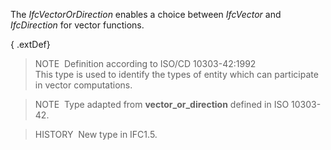 ﻿The _IfcVectorOrDirection_ enables a choice between _IfcVector_ and _IfcDirection_ for vector functions.

{ .extDef}
> NOTE&nbsp; Definition according to ISO/CD 10303-42:1992  
> This type is used to identify the types of entity which can participate in vector computations.

> NOTE&nbsp; Type adapted from **vector_or_direction** defined in ISO 10303-42.

> HISTORY&nbsp; New type in IFC1.5.
